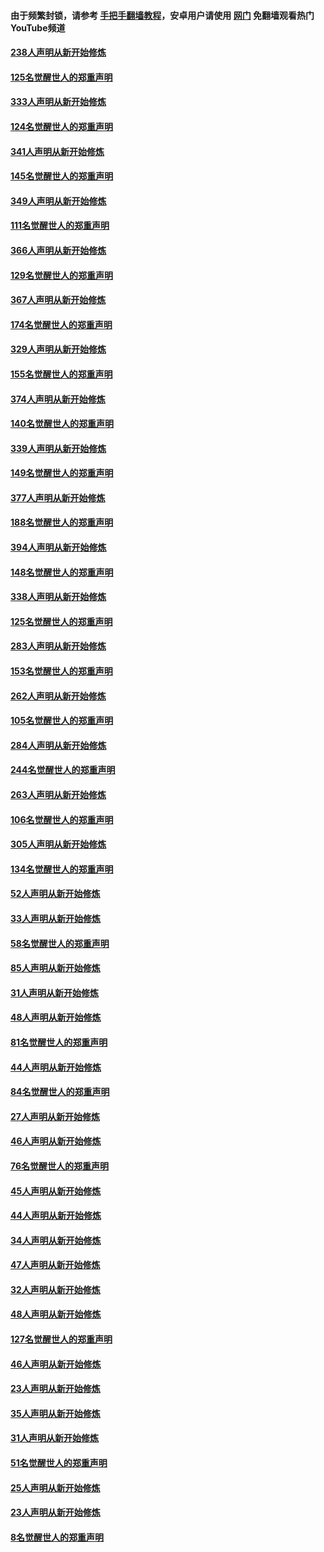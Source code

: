 #### 由于频繁封锁，请参考 [手把手翻墙教程](https://github.com/gfw-breaker/guides/wiki/)，安卓用户请使用 [网门](https://github.com/gfw-breaker/nogfw/blob/master/dl.md?t=07120800) 免翻墙观看热门YouTube频道 

#### [238人声明从新开始修炼](../pages/91/427767.md?t=07120800) 

#### [125名觉醒世人的郑重声明](../pages/91/427766.md?t=07120800) 

#### [333人声明从新开始修炼](../pages/91/427525.md?t=07120800) 

#### [124名觉醒世人的郑重声明](../pages/91/427524.md?t=07120800) 

#### [341人声明从新开始修炼](../pages/91/427255.md?t=07120800) 

#### [145名觉醒世人的郑重声明](../pages/91/427254.md?t=07120800) 

#### [349人声明从新开始修炼](../pages/91/426969.md?t=07120800) 

#### [111名觉醒世人的郑重声明](../pages/91/426968.md?t=07120800) 

#### [366人声明从新开始修炼](../pages/91/426737.md?t=07120800) 

#### [129名觉醒世人的郑重声明](../pages/91/426736.md?t=07120800) 

#### [367人声明从新开始修炼](../pages/91/426421.md?t=07120800) 

#### [174名觉醒世人的郑重声明](../pages/91/426420.md?t=07120800) 

#### [329人声明从新开始修炼](../pages/91/426139.md?t=07120800) 

#### [155名觉醒世人的郑重声明](../pages/91/426138.md?t=07120800) 

#### [374人声明从新开始修炼](../pages/91/425811.md?t=07120800) 

#### [140名觉醒世人的郑重声明](../pages/91/425810.md?t=07120800) 

#### [339人声明从新开始修炼](../pages/91/425690.md?t=07120800) 

#### [149名觉醒世人的郑重声明](../pages/91/425689.md?t=07120800) 

#### [377人声明从新开始修炼](../pages/91/424867.md?t=07120800) 

#### [188名觉醒世人的郑重声明](../pages/91/424866.md?t=07120800) 

#### [394人声明从新开始修炼](../pages/91/423914.md?t=07120800) 

#### [148名觉醒世人的郑重声明](../pages/91/423913.md?t=07120800) 

#### [338人声明从新开始修炼](../pages/91/423540.md?t=07120800) 

#### [125名觉醒世人的郑重声明](../pages/91/423539.md?t=07120800) 

#### [283人声明从新开始修炼](../pages/91/423296.md?t=07120800) 

#### [153名觉醒世人的郑重声明](../pages/91/423295.md?t=07120800) 

#### [262人声明从新开始修炼](../pages/91/423004.md?t=07120800) 

#### [105名觉醒世人的郑重声明](../pages/91/423003.md?t=07120800) 

#### [284人声明从新开始修炼](../pages/91/422707.md?t=07120800) 

#### [244名觉醒世人的郑重声明](../pages/91/422706.md?t=07120800) 

#### [263人声明从新开始修炼](../pages/91/422553.md?t=07120800) 

#### [106名觉醒世人的郑重声明](../pages/91/422552.md?t=07120800) 

#### [305人声明从新开始修炼](../pages/91/422153.md?t=07120800) 

#### [134名觉醒世人的郑重声明](../pages/91/422152.md?t=07120800) 

#### [52人声明从新开始修炼](../pages/91/421846.md?t=07120800) 

#### [33人声明从新开始修炼](../pages/91/421804.md?t=07120800) 

#### [58名觉醒世人的郑重声明](../pages/91/421845.md?t=07120800) 

#### [85人声明从新开始修炼](../pages/91/421769.md?t=07120800) 

#### [31人声明从新开始修炼](../pages/91/421763.md?t=07120800) 

#### [48人声明从新开始修炼](../pages/91/421605.md?t=07120800) 

#### [81名觉醒世人的郑重声明](../pages/91/421656.md?t=07120800) 

#### [44人声明从新开始修炼](../pages/91/421544.md?t=07120800) 

#### [84名觉醒世人的郑重声明](../pages/91/421543.md?t=07120800) 

#### [27人声明从新开始修炼](../pages/91/421465.md?t=07120800) 

#### [46人声明从新开始修炼](../pages/91/421454.md?t=07120800) 

#### [76名觉醒世人的郑重声明](../pages/91/421453.md?t=07120800) 

#### [45人声明从新开始修炼](../pages/91/421452.md?t=07120800) 

#### [44人声明从新开始修炼](../pages/91/421422.md?t=07120800) 

#### [34人声明从新开始修炼](../pages/91/421322.md?t=07120800) 

#### [47人声明从新开始修炼](../pages/91/421264.md?t=07120800) 

#### [32人声明从新开始修炼](../pages/91/421225.md?t=07120800) 

#### [48人声明从新开始修炼](../pages/91/421202.md?t=07120800) 

#### [127名觉醒世人的郑重声明](../pages/91/421224.md?t=07120800) 

#### [46人声明从新开始修炼](../pages/91/421203.md?t=07120800) 

#### [23人声明从新开始修炼](../pages/91/421138.md?t=07120800) 

#### [35人声明从新开始修炼](../pages/91/421122.md?t=07120800) 

#### [31人声明从新开始修炼](../pages/91/421081.md?t=07120800) 

#### [51名觉醒世人的郑重声明](../pages/91/421080.md?t=07120800) 

#### [25人声明从新开始修炼](../pages/91/421020.md?t=07120800) 

#### [23人声明从新开始修炼](../pages/91/420884.md?t=07120800) 

#### [8名觉醒世人的郑重声明](../pages/91/420883.md?t=07120800) 

